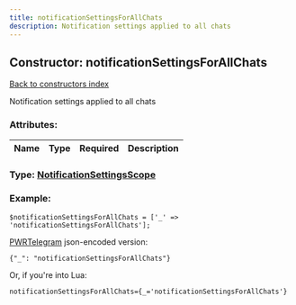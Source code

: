 ```yaml
---
title: notificationSettingsForAllChats
description: Notification settings applied to all chats
---
```

## Constructor: notificationSettingsForAllChats  
[Back to constructors index](index.md)



Notification settings applied to all chats

### Attributes:

| Name     |    Type       | Required | Description |
|----------|:-------------:|:--------:|------------:|



### Type: [NotificationSettingsScope](../types/NotificationSettingsScope.md)


### Example:

```
$notificationSettingsForAllChats = ['_' => 'notificationSettingsForAllChats'];
```  

[PWRTelegram](https://pwrtelegram.xyz) json-encoded version:

```
{"_": "notificationSettingsForAllChats"}
```


Or, if you're into Lua:  


```
notificationSettingsForAllChats={_='notificationSettingsForAllChats'}

```


